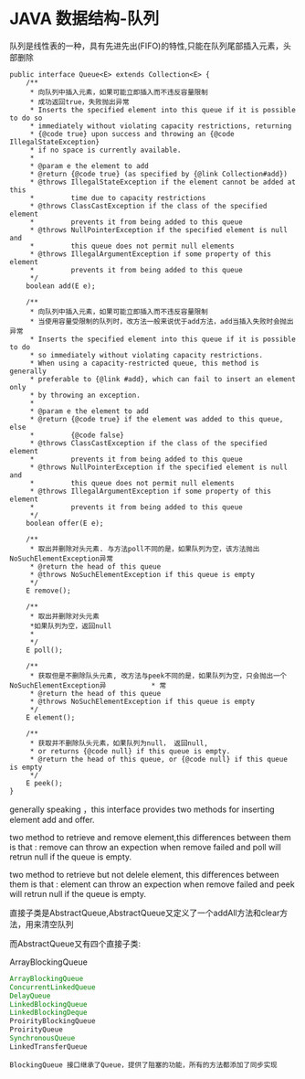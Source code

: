 # 						JAVA 数据结构-队列

队列是线性表的一种，具有先进先出(FIFO)的特性,只能在队列尾部插入元素，头部删除

```
public interface Queue<E> extends Collection<E> {
    /**
     * 向队列中插入元素，如果可能立即插入而不违反容量限制
     * 成功返回true，失败抛出异常
     * Inserts the specified element into this queue if it is possible to do so
     * immediately without violating capacity restrictions, returning
     * {@code true} upon success and throwing an {@code IllegalStateException}
     * if no space is currently available.
     *
     * @param e the element to add
     * @return {@code true} (as specified by {@link Collection#add})
     * @throws IllegalStateException if the element cannot be added at this
     *         time due to capacity restrictions
     * @throws ClassCastException if the class of the specified element
     *         prevents it from being added to this queue
     * @throws NullPointerException if the specified element is null and
     *         this queue does not permit null elements
     * @throws IllegalArgumentException if some property of this element
     *         prevents it from being added to this queue
     */
    boolean add(E e);

    /**
     * 向队列中插入元素，如果可能立即插入而不违反容量限制
     * 当使用容量受限制的队列时，改方法一般来说优于add方法，add当插入失败时会抛出异常
     * Inserts the specified element into this queue if it is possible to do
     * so immediately without violating capacity restrictions.
     * When using a capacity-restricted queue, this method is generally
     * preferable to {@link #add}, which can fail to insert an element only
     * by throwing an exception.
     *
     * @param e the element to add
     * @return {@code true} if the element was added to this queue, else
     *         {@code false}
     * @throws ClassCastException if the class of the specified element
     *         prevents it from being added to this queue
     * @throws NullPointerException if the specified element is null and
     *         this queue does not permit null elements
     * @throws IllegalArgumentException if some property of this element
     *         prevents it from being added to this queue
     */
    boolean offer(E e);

    /**
     * 取出并删除对头元素. 与方法poll不同的是，如果队列为空，该方法抛出NoSuchElementException异常
     * @return the head of this queue
     * @throws NoSuchElementException if this queue is empty
     */
    E remove();

    /**
     * 取出并删除对头元素
     *如果队列为空，返回null 
     *
     */
    E poll();

    /**
     * 获取但是不删除队头元素, 改方法与peek不同的是，如果队列为空，只会抛出一个NoSuchElementException异			* 常 
     * @return the head of this queue
     * @throws NoSuchElementException if this queue is empty
     */
    E element();

    /**
     * 获取并不删除队头元素，如果队列为null， 返回null, 
     * or returns {@code null} if this queue is empty.
     * @return the head of this queue, or {@code null} if this queue is empty
     */
    E peek();
}
```

generally speaking ，this interface provides two methods for inserting element add and offer.

two method to retrieve and remove element,this differences between them is that : remove can throw an expection when remove failed and poll will retrun null if the queue is empty.

two method to retrieve but not delele element, this differences between them is that : element can throw an expection when remove failed and peek will retrun null if the queue is empty.



直接子类是AbstractQueue,AbstractQueue又定义了一个addAll方法和clear方法，用来清空队列

而AbstractQueue又有四个直接子类:

ArrayBlockingQueue

```java
ArrayBlockingQueue
ConcurrentLinkedQueue
DelayQueue
LinkedBlockingQueue
LinkedBlockingDeque
ProirityBlockingQueue
ProirityQueue
SynchronousQueue
LinkedTransferQueue
```

```
BlockingQueue 接口继承了Queue，提供了阻塞的功能，所有的方法都添加了同步实现 
```